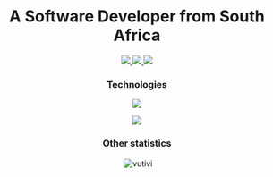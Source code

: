 <h1 align="center">A Software Developer from South Africa</h1>


  <p align="center"> 
  
   <a href="https://www.liftsearch.co.za/">
    <img src="https://img.shields.io/badge/Portfolio-465149?style=for-the-badge"/>
  </a>
  
  <a href="https://www.linkedin.com/in/vutivi-shivambu-a561b7141/">
    <img src="https://img.shields.io/badge/LinkedIn-465149?style=for-the-badge"/>
  </a>
  
   <a href="mailto:vutivi.xanani@gmail.com">
    <img src="https://img.shields.io/badge/Email-465149?style=for-the-badge"/>
  </a>
 
</p>

<h3 align="center">Technologies</h3>

<p align="center">
  <a href="https://www.liftsearch.co.za">
    <img src="https://skillicons.dev/icons?i=ruby,go,react,angular,rails,firebase,mongo,postgres,rspec,heroku,aws" />
  </a>
</p>
<p align="center">
  <a href="https://www.liftsearch.co.za">
    <img src="https://skillicons.dev/icons?i=html,css,bootstrap,tailwind,sass,figma, jquery,bash,git,github,algolia" />
  </a>
</p>

<h3 align="center">Other statistics</h3>

<p align="center">&nbsp;<img align="center" src="https://github-readme-stats.vercel.app/api?username=vutivi&show_icons=true&locale=en" alt="vutivi" /></p>

